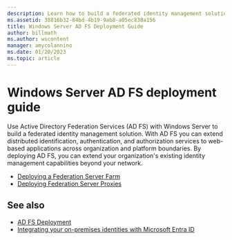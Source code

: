 ```yaml
---
description: Learn how to build a federated identity management solution with Active Directory Federation Services. Extend distributed identification, authentication, and authorization services to Web-based applications across organization and platform boundaries.
ms.assetid: 38816b32-84bd-4b19-9ab8-a05ec838a156
title: Windows Server AD FS Deployment Guide
author: billmath
ms.author: wscontent
manager: amycolannino
ms.date: 01/20/2023
ms.topic: article
---
```


# Windows Server AD FS deployment guide

Use Active Directory Federation Services (AD FS) with Windows Server to build a federated identity management solution. With AD FS you can extend distributed identification, authentication, and authorization services to web-based applications across organization and platform boundaries. By deploying AD FS, you can extend your organization's existing identity management capabilities beyond your network.

- [Deploying a Federation Server Farm](Deploying-a-Federation-Server-Farm.md)
- [Deploying Federation Server Proxies](Deploying-Federation-Server-Proxies.md)

## See also

- [AD FS Deployment](../../ad-fs/AD-FS-Deployment.md)
- [Integrating your on-premises identities with Microsoft Entra ID](/azure/active-directory/hybrid/whatis-hybrid-identity)

